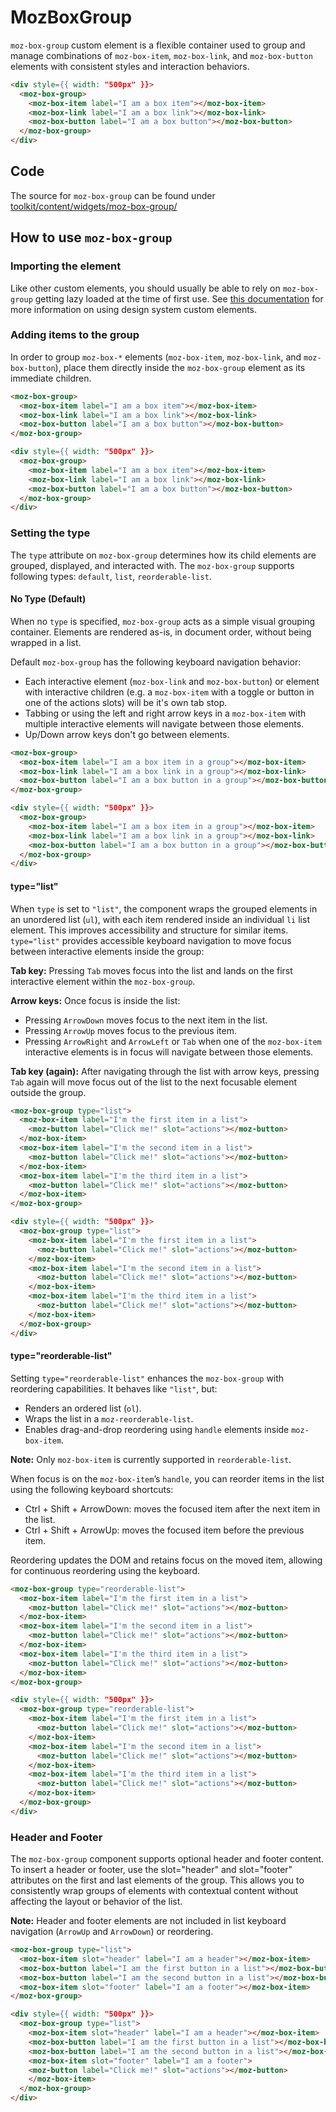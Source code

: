 # MozBoxGroup

`moz-box-group` custom element is a flexible container used to group and manage combinations of `moz-box-item`, `moz-box-link`, and `moz-box-button` elements with consistent styles and interaction behaviors.

```html story
<div style={{ width: "500px" }}>
  <moz-box-group>
    <moz-box-item label="I am a box item"></moz-box-item>
    <moz-box-link label="I am a box link"></moz-box-link>
    <moz-box-button label="I am a box button"></moz-box-button>
  </moz-box-group>
</div>
```

## Code

The source for `moz-box-group` can be found under [toolkit/content/widgets/moz-box-group/](https://searchfox.org/mozilla-central/source/toolkit/content/widgets/moz-box-group)

## How to use `moz-box-group`

### Importing the element

Like other custom elements, you should usually be able to rely on `moz-box-group` getting lazy loaded at the time of first use.
See [this documentation](https://firefox-source-docs.mozilla.org/browser/components/storybook/docs/README.reusable-widgets.stories.html#using-new-design-system-components) for more information on using design system custom elements.

### Adding items to the group

In order to group `moz-box-*` elements (`moz-box-item`, `moz-box-link`, and `moz-box-button`), place them directly inside the `moz-box-group` element as its immediate children.

```html
<moz-box-group>
  <moz-box-item label="I am a box item"></moz-box-item>
  <moz-box-link label="I am a box link"></moz-box-link>
  <moz-box-button label="I am a box button"></moz-box-button>
</moz-box-group>
```

```html story
<div style={{ width: "500px" }}>
  <moz-box-group>
    <moz-box-item label="I am a box item"></moz-box-item>
    <moz-box-link label="I am a box link"></moz-box-link>
    <moz-box-button label="I am a box button"></moz-box-button>
  </moz-box-group>
</div>
```

### Setting the type

The `type` attribute on `moz-box-group` determines how its child elements are grouped, displayed, and interacted with. The `moz-box-group` supports following types: `default`, `list`, `reorderable-list`.

#### No Type (Default)

When no `type` is specified, `moz-box-group` acts as a simple visual grouping container. Elements are rendered as-is, in document order, without being wrapped in a list.

Default `moz-box-group` has the following keyboard navigation behavior:
* Each interactive element (`moz-box-link` and `moz-box-button`) or element with interactive children (e.g. a `moz-box-item` with a toggle or button in one of the actions slots) will be it's own tab stop.
* Tabbing or using the left and right arrow keys in a `moz-box-item` with multiple interactive elements will navigate between those elements.
* Up/Down arrow keys don't go between elements.


```html
<moz-box-group>
  <moz-box-item label="I am a box item in a group"></moz-box-item>
  <moz-box-link label="I am a box link in a group"></moz-box-link>
  <moz-box-button label="I am a box button in a group"></moz-box-button>
</moz-box-group>
```

```html story
<div style={{ width: "500px" }}>
  <moz-box-group>
    <moz-box-item label="I am a box item in a group"></moz-box-item>
    <moz-box-link label="I am a box link in a group"></moz-box-link>
    <moz-box-button label="I am a box button in a group"></moz-box-button>
  </moz-box-group>
</div>
```

#### type="list"

When `type` is set to `"list"`, the component wraps the grouped elements in an unordered list (`ul`), with each item rendered inside an individual `li` list element. This improves accessibility and structure for similar items. `type="list"` provides accessible keyboard navigation to move focus between interactive elements inside the group:

**Tab key:** Pressing `Tab` moves focus into the list and lands on the first interactive element within the `moz-box-group`.

**Arrow keys:** Once focus is inside the list:
* Pressing `ArrowDown` moves focus to the next item in the list.
* Pressing `ArrowUp` moves focus to the previous item.
* Pressing `ArrowRight` and `ArrowLeft` or `Tab` when one of the `moz-box-item` interactive elements is in focus will navigate between those elements.

**Tab key (again):** After navigating through the list with arrow keys, pressing `Tab` again will move focus out of the list to the next focusable element outside the group.

```html
<moz-box-group type="list">
  <moz-box-item label="I'm the first item in a list">
    <moz-button label="Click me!" slot="actions"></moz-button>
  </moz-box-item>
  <moz-box-item label="I'm the second item in a list">
    <moz-button label="Click me!" slot="actions"></moz-button>
  </moz-box-item>
  <moz-box-item label="I'm the third item in a list">
    <moz-button label="Click me!" slot="actions"></moz-button>
  </moz-box-item>
</moz-box-group>
```

```html story
<div style={{ width: "500px" }}>
  <moz-box-group type="list">
    <moz-box-item label="I'm the first item in a list">
      <moz-button label="Click me!" slot="actions"></moz-button>
    </moz-box-item>
    <moz-box-item label="I'm the second item in a list">
      <moz-button label="Click me!" slot="actions"></moz-button>
    </moz-box-item>
    <moz-box-item label="I'm the third item in a list">
      <moz-button label="Click me!" slot="actions"></moz-button>
    </moz-box-item>
  </moz-box-group>
</div>
```

#### type="reorderable-list"

Setting `type="reorderable-list"` enhances the `moz-box-group` with reordering capabilities. It behaves like `"list"`, but:
* Renders an ordered list (`ol`).
* Wraps the list in a `moz-reorderable-list`.
* Enables drag-and-drop reordering using `handle` elements inside `moz-box-item`.

**Note:** Only `moz-box-item` is currently supported in `reorderable-list`.

When focus is on the `moz-box-item`’s `handle`, you can reorder items in the list using the following keyboard shortcuts:
* Ctrl + Shift + ArrowDown: moves the focused item after the next item in the list.
* Ctrl + Shift + ArrowUp: moves the focused item before the previous item.

Reordering updates the DOM and retains focus on the moved item, allowing for continuous reordering using the keyboard.

```html
<moz-box-group type="reorderable-list">
  <moz-box-item label="I'm the first item in a list">
    <moz-button label="Click me!" slot="actions"></moz-button>
  </moz-box-item>
  <moz-box-item label="I'm the second item in a list">
    <moz-button label="Click me!" slot="actions"></moz-button>
  </moz-box-item>
  <moz-box-item label="I'm the third item in a list">
    <moz-button label="Click me!" slot="actions"></moz-button>
  </moz-box-item>
</moz-box-group>
```

```html story
<div style={{ width: "500px" }}>
  <moz-box-group type="reorderable-list">
    <moz-box-item label="I'm the first item in a list">
      <moz-button label="Click me!" slot="actions"></moz-button>
    </moz-box-item>
    <moz-box-item label="I'm the second item in a list">
      <moz-button label="Click me!" slot="actions"></moz-button>
    </moz-box-item>
    <moz-box-item label="I'm the third item in a list">
      <moz-button label="Click me!" slot="actions"></moz-button>
    </moz-box-item>
  </moz-box-group>
</div>
```
### Header and Footer

The `moz-box-group` component supports optional header and footer content. To insert a header or footer, use the slot="header" and slot="footer" attributes on the first and last elements of the group. This allows you to consistently wrap groups of elements with contextual content without affecting the layout or behavior of the list.

**Note:** Header and footer elements are not included in list keyboard navigation (`ArrowUp` and `ArrowDown`) or reordering.

```html
<moz-box-group type="list">
  <moz-box-item slot="header" label="I am a header"></moz-box-item>
  <moz-box-button label="I am the first button in a list"></moz-box-button>
  <moz-box-button label="I am the second button in a list"></moz-box-button>
  <moz-box-item slot="footer" label="I am a footer"></moz-box-item>
</moz-box-group>
```

```html story
<div style={{ width: "500px" }}>
  <moz-box-group type="list">
    <moz-box-item slot="header" label="I am a header"></moz-box-item>
    <moz-box-button label="I am the first button in a list"></moz-box-button>
    <moz-box-button label="I am the second button in a list"></moz-box-button>
    <moz-box-item slot="footer" label="I am a footer">
    <moz-button label="Click me!" slot="actions"></moz-button>
    </moz-box-item>
  </moz-box-group>
</div>
```
